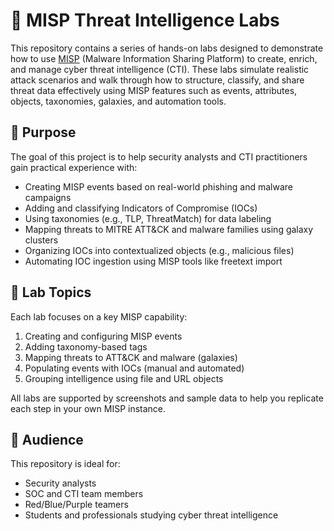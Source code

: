 # 🧠 MISP Threat Intelligence Labs

This repository contains a series of hands-on labs designed to demonstrate how to use [MISP](https://www.misp-project.org/) (Malware Information Sharing Platform) to create, enrich, and manage cyber threat intelligence (CTI). These labs simulate realistic attack scenarios and walk through how to structure, classify, and share threat data effectively using MISP features such as events, attributes, objects, taxonomies, galaxies, and automation tools.

## 📌 Purpose

The goal of this project is to help security analysts and CTI practitioners gain practical experience with:

- Creating MISP events based on real-world phishing and malware campaigns  
- Adding and classifying Indicators of Compromise (IOCs)
- Using taxonomies (e.g., TLP, ThreatMatch) for data labeling
- Mapping threats to MITRE ATT&CK and malware families using galaxy clusters
- Organizing IOCs into contextualized objects (e.g., malicious files)
- Automating IOC ingestion using MISP tools like freetext import

## 📁 Lab Topics

Each lab focuses on a key MISP capability:

1. Creating and configuring MISP events  
2. Adding taxonomy-based tags  
3. Mapping threats to ATT&CK and malware (galaxies)  
4. Populating events with IOCs (manual and automated)  
5. Grouping intelligence using file and URL objects  

All labs are supported by screenshots and sample data to help you replicate each step in your own MISP instance.

## 🚀 Audience

This repository is ideal for:

- Security analysts  
- SOC and CTI team members  
- Red/Blue/Purple teamers  
- Students and professionals studying cyber threat intelligence
